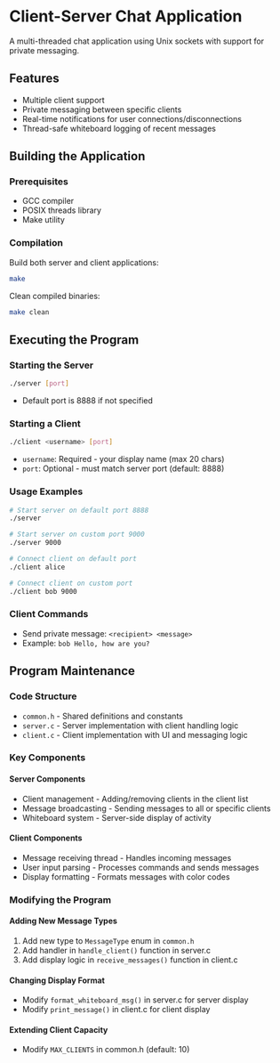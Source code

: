 # Client-Server Chat Application

A multi-threaded chat application using Unix sockets with support for private messaging.

## Features

- Multiple client support
- Private messaging between specific clients
- Real-time notifications for user connections/disconnections
- Thread-safe whiteboard logging of recent messages

## Building the Application

### Prerequisites
- GCC compiler
- POSIX threads library
- Make utility

### Compilation
Build both server and client applications:
```bash
make
```

Clean compiled binaries:
```bash
make clean
```

## Executing the Program

### Starting the Server
```bash
./server [port]
```
- Default port is 8888 if not specified

### Starting a Client
```bash
./client <username> [port]
```
- `username`: Required - your display name (max 20 chars)
- `port`: Optional - must match server port (default: 8888)

### Usage Examples
```bash
# Start server on default port 8888
./server

# Start server on custom port 9000
./server 9000

# Connect client on default port
./client alice

# Connect client on custom port
./client bob 9000
```

### Client Commands
- Send private message: `<recipient> <message>`
- Example: `bob Hello, how are you?`

## Program Maintenance

### Code Structure
- `common.h` - Shared definitions and constants
- `server.c` - Server implementation with client handling logic
- `client.c` - Client implementation with UI and messaging logic

### Key Components

#### Server Components
- Client management - Adding/removing clients in the client list
- Message broadcasting - Sending messages to all or specific clients
- Whiteboard system - Server-side display of activity

#### Client Components  
- Message receiving thread - Handles incoming messages
- User input parsing - Processes commands and sends messages
- Display formatting - Formats messages with color codes

### Modifying the Program

#### Adding New Message Types
1. Add new type to `MessageType` enum in `common.h`
2. Add handler in `handle_client()` function in server.c
3. Add display logic in `receive_messages()` function in client.c

#### Changing Display Format
- Modify `format_whiteboard_msg()` in server.c for server display
- Modify `print_message()` in client.c for client display

#### Extending Client Capacity
- Modify `MAX_CLIENTS` in common.h (default: 10)
